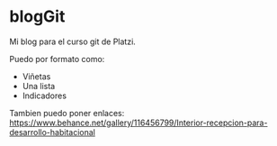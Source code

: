 # blogGit 
Mi blog para el curso git de Platzi.

Puedo por formato como:

* Viñetas
* Una lista
* Indicadores

Tambien puedo poner enlaces: https://www.behance.net/gallery/116456799/Interior-recepcion-para-desarrollo-habitacional
